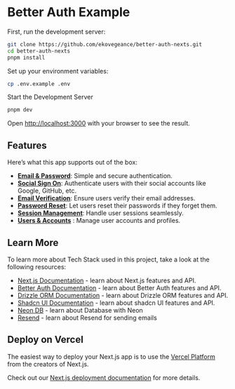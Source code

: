 

# Better Auth Example

First, run the development server:

```bash
git clone https://github.com/ekovegeance/better-auth-nexts.git
cd better-auth-nexts
pnpm install
```

Set up your environment variables:
```bash
cp .env.example .env
```

Start the Development Server
```bash
pnpm dev
```

Open [http://localhost:3000](http://localhost:3000) with your browser to see the result.

## Features

Here’s what this app supports out of the box:

- **[Email & Password](https://www.better-auth.com/docs/basic-usage#email-password)**: Simple and secure authentication.
- **[Social Sign On](https://www.better-auth.com/docs/basic-usage#social-sign-on)**: Authenticate users with their social accounts like Google, GitHub, etc.
- **[Email Verification](https://www.better-auth.com/docs/concepts/email#email-verification)**: Ensure users verify their email addresses.
- **[Password Reset](https://www.better-auth.com/docs/concepts/email#password-reset-email)**: Let users reset their passwords if they forget them.
- **[Session Management](https://www.better-auth.com/docs/concepts/session-management)**: Handle user sessions seamlessly.
- **[Users & Accounts](https://www.better-auth.com/docs/concepts/users-accounts)** : Manage user accounts and profiles.

## Learn More

To learn more about Tech Stack used in this project, take a look at the following resources:

- [Next.js Documentation](https://nextjs.org/docs) - learn about Next.js features and API.
- [Better Auth Documentation](https://better-auth.com/docs) - learn about Better Auth features and API.
- [Drizzle ORM Documentation](https://orm.drizzle.team/docs) - learn about Drizzle ORM features and API.
- [Shadcn UI Documentation](https://ui.shadcn.com/docs) - learn about shadcn UI features and API.
- [Neon DB](https://neon.com/) - learn about Database with Neon
- [Resend](https://resend.com/) - learn about Resend for sending emails

## Deploy on Vercel

The easiest way to deploy your Next.js app is to use the [Vercel Platform](https://vercel.com/new?utm_medium=default-template&filter=next.js&utm_source=create-next-app&utm_campaign=create-next-app-readme) from the creators of Next.js.

Check out our [Next.js deployment documentation](https://nextjs.org/docs/app/building-your-application/deploying) for more details.
